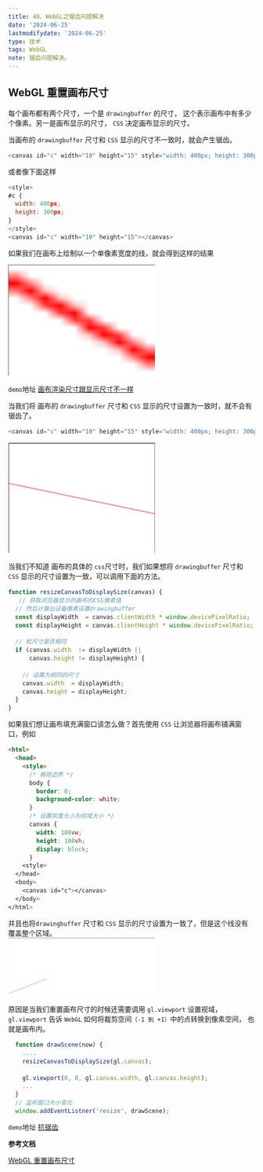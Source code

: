 ```yaml
---
title: 40、WebGL之锯齿问题解决
date: '2024-06-25'
lastmodifydate: '2024-06-25'
type: 技术
tags: WebGL
note: 锯齿问题解决。
---
```


## WebGL 重置画布尺寸

每个画布都有两个尺寸，一个是 `drawingbuffer` 的尺寸， 这个表示画布中有多少个像素。另一是画布显示的尺寸， `CSS` 决定画布显示的尺寸。

当画布的 `drawingbuffer` 尺寸和 `CSS` 显示的尺寸不一致时，就会产生锯齿。

```js
<canvas id="c" width="10" height="15" style="width: 400px; height: 300px;"></canvas>
```
或者像下面这样
```js
<style>
#c {
  width: 400px;
  height: 300px;
}
</style>
<canvas id="c" width="10" height="15"></canvas>
```
如果我们在画布上绘制以一个单像素宽度的线，就会得到这样的结果

<img width=300 src='../../images/webgl/锯齿.png'>

`demo`地址 [画布渲染尺寸跟显示尺寸不一样](https://github.com/tangjie-93/WebGL/blob/main/fundmantalExamples/%E9%94%AF%E9%BD%BF/%E7%94%BB%E5%B8%83%E6%B8%B2%E6%9F%93%E5%B0%BA%E5%AF%B8%E8%B7%9F%E6%98%BE%E7%A4%BA%E5%B0%BA%E5%AF%B8%E4%B8%8D%E4%B8%80%E6%A0%B7.html)

当我们将 画布的 `drawingbuffer` 尺寸和 `CSS` 显示的尺寸设置为一致时，就不会有锯齿了。
```js
<canvas id="c" width="10" height="15" style="width: 400px; height: 300px;"></canvas>
```
<img width =300 src='../../images/webgl/消除锯齿.png'>

当我们不知道 画布的具体的 `css`尺寸时，我们如果想将 `drawingbuffer` 尺寸和 `CSS` 显示的尺寸设置为一致，可以调用下面的方法。
```js
function resizeCanvasToDisplaySize(canvas) {
   // 获取浏览器显示的画布的CSS像素值
  // 然后计算出设备像素设置drawingbuffer
  const displayWidth  = canvas.clientWidth * window.devicePixelRatio;
  const displayHeight = canvas.clientHeight * window.devicePixelRatio;
 
  // 检尺寸是否相同
  if (canvas.width  != displayWidth ||
      canvas.height != displayHeight) {
 
    // 设置为相同的尺寸
    canvas.width  = displayWidth;
    canvas.height = displayHeight;
  }
}
```
如果我们想让画布填充满窗口该怎么做？首先使用 `CSS` 让浏览器将画布铺满窗口，例如
```html
<html>
  <head>
    <style>
      /* 移除边界 */
      body {
        border: 0;
        background-color: white;
      }
      /* 设置欢度大小为视域大小 */
      canvas {
        width: 100vw;
        height: 100vh;
        display: block;
      }
    <style>
  </head>
  <body>
    <canvas id="c"></canvas>
  </body>
</html>
```
并且也将`drawingbuffer` 尺寸和 `CSS` 显示的尺寸设置为一致了，但是这个线没有覆盖整个区域。<br>
<img width=300 src='../../images/webgl/抗锯齿2.png'>

原因是当我们重置画布尺寸的时候还需要调用 `gl.viewport` 设置视域， `gl.viewport` 告诉 `WebGL` 如何将裁剪空间`（-1 到 +1）`中的点转换到像素空间， 也就是画布内。
```js
  function drawScene(now) {
    ....
    resizeCanvasToDisplaySize(gl.canvas);

    gl.viewport(0, 0, gl.canvas.width, gl.canvas.height);
    ...
  }
  // 监听窗口大小变化
  window.addEventListner('resize', drawScene);
```

`demo`地址 [抗锯齿](https://github.com/tangjie-93/WebGL/blob/main/fundmantalExamples/%E9%94%AF%E9%BD%BF/%E6%8A%97%E9%94%AF%E9%BD%BF.html)

**参考文档**

[WebGL 重置画布尺寸](https://webglfundamentals.org/webgl/lessons/zh_cn/webgl-resizing-the-canvas.html)

<Valine></Valine>